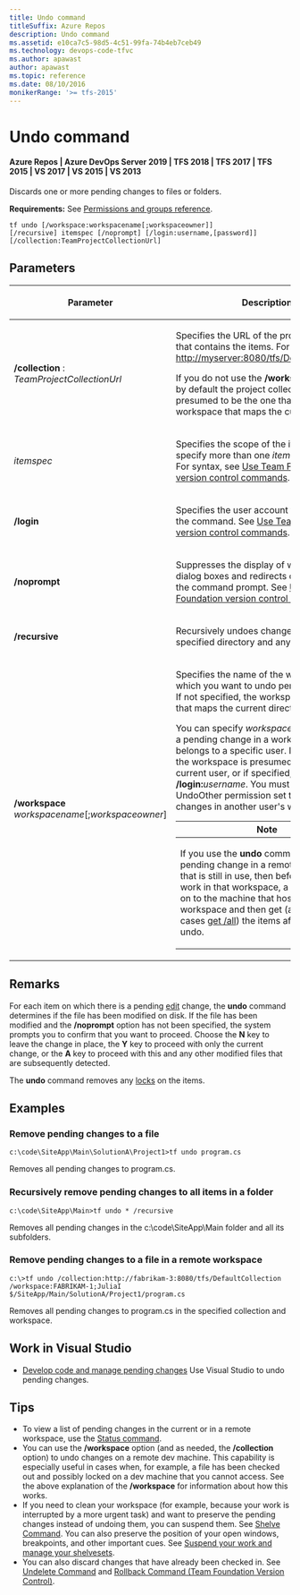 ```yaml
---
title: Undo command
titleSuffix: Azure Repos
description: Undo command
ms.assetid: e10ca7c5-98d5-4c51-99fa-74b4eb7ceb49
ms.technology: devops-code-tfvc
ms.author: apawast
author: apawast
ms.topic: reference
ms.date: 08/10/2016
monikerRange: '>= tfs-2015'
---
```



# Undo command

#### Azure Repos | Azure DevOps Server 2019 | TFS 2018 | TFS 2017 | TFS 2015 | VS 2017 | VS 2015 | VS 2013

Discards one or more pending changes to files or folders.

**Requirements:** See [Permissions and groups reference](../../organizations/security/permissions.md).

```
tf undo [/workspace:workspacename[;workspaceowner]]
[/recursive] itemspec [/noprompt] [/login:username,[password]]
[/collection:TeamProjectCollectionUrl]
```

## Parameters


<table><thead>
<tr><th><p>Parameter</p></th><th><p>Description</p></th></tr></thead><tbody>
<tr>
	<td><p><strong>/collection</strong> : <em>TeamProjectCollectionUrl</em></p></td>
    <td><p>Specifies the URL of the project collection that contains the items. For example: <a href="http://myserver:8080/tfs/DefaultCollection" data-raw-source="http://myserver:8080/tfs/DefaultCollection">http://myserver:8080/tfs/DefaultCollection</a>.</p><p>If you do not use the <strong>/workspace</strong> option, by default the project collection is presumed to be the one that contains the workspace that maps the current directory.</p></td></tr>
<tr>
	<td><p><em>itemspec</em></p></td>
	<td><p>Specifies the scope of the items. You can specify more than one <em>itemspec</em> argument. For syntax, see <a href="use-team-foundation-version-control-commands.md">Use Team Foundation version control commands</a>.</p></td></tr>
<tr>
	<td><p><strong>/login</strong></p></td>
	<td><p>Specifies the user account to use to run the command. See <a href="use-team-foundation-version-control-commands.md">Use Team Foundation version control commands</a>.</p></td></tr>
<tr>
	<td><p><strong>/noprompt</strong></p></td>
	<td><p>Suppresses the display of windows and dialog boxes and redirects output data to the command prompt. See <a href="use-team-foundation-version-control-commands.md">Use Team Foundation version control commands</a>.</p></td></tr>
<tr>
	<td><p><strong>/recursive</strong></p></td>
	<td><p>Recursively undoes changes to items in the specified directory and any subdirectories.</p></td></tr>
<tr>
	<td><p><strong>/workspace</strong> <em>workspacename</em>[;<em>workspaceowner</em>]</p></td>
    <td><p>Specifies the name of the workspace in which you want to undo pending changes. If not specified, the workspace is the one that maps the current directory.</p><p>You can specify <em>workspaceowner</em> to undo a pending change in a workspace that belongs to a specific user. If not specified, the workspace is presumed to be the current user, or if specified, the <strong>/login:</strong><em>username</em>. You must have the UndoOther permission set to Allow to undo changes in another user&#39;s workspace.</p><table><thead>
<tr><th><strong>Note</strong></th></tr></thead><tbody>
<tr>
	<td><p>If you use the <strong>undo</strong> command to undo a pending change in a remote workspace that is still in use, then before continuing work in that workspace, a user must log on to the machine that hosts the workspace and then get (and in some cases <a href="get-command.md">get /all</a>) the items affected by the undo.</p></td></tr></tbody></table></td></tr></tbody>
</table>

## Remarks

For each item on which there is a pending [edit](check-out-edit-files.md) change, the **undo** command determines if the file has been modified on disk. If the file has been modified and the **/noprompt** option has not been specified, the system prompts you to confirm that you want to proceed. Choose the **N** key to leave the change in place, the **Y** key to proceed with only the current change, or the **A** key to proceed with this and any other modified files that are subsequently detected.

The **undo** command removes any [locks](work-version-control-locks.md) on the items.

## Examples

### Remove pending changes to a file

```
c:\code\SiteApp\Main\SolutionA\Project1>tf undo program.cs
```

Removes all pending changes to program.cs.

### Recursively remove pending changes to all items in a folder

```
c:\code\SiteApp\Main>tf undo * /recursive
```

Removes all pending changes in the c:\\code\\SiteApp\\Main folder and all its subfolders.

### Remove pending changes to a file in a remote workspace

```
c:\>tf undo /collection:http://fabrikam-3:8080/tfs/DefaultCollection
/workspace:FABRIKAM-1;JuliaI $/SiteApp/Main/SolutionA/Project1/program.cs
```

Removes all pending changes to program.cs in the specified collection and workspace.

## Work in Visual Studio

-    [Develop code and manage pending changes](develop-code-manage-pending-changes.md)  Use Visual Studio to undo pending changes.

## Tips

-   To view a list of pending changes in the current or in a remote workspace, use the [Status command](status-command.md).  
-   You can use the **/workspace** option (and as needed, the **/collection** option) to undo changes on a remote dev machine. This capability is especially useful in cases when, for example, a file has been checked out and possibly locked on a dev machine that you cannot access. See the above explanation of the **/workspace** for information about how this works.  
-   If you need to clean your workspace (for example, because your work is interrupted by a more urgent task) and want to preserve the pending changes instead of undoing them, you can suspend them. See [Shelve Command](shelve-command.md). You can also preserve the position of your open windows, breakpoints, and other important cues. See [Suspend your work and manage your shelvesets](suspend-your-work-manage-your-shelvesets.md).  
-   You can also discard changes that have already been checked in. See [Undelete Command](undelete-command.md) and [Rollback Command (Team Foundation Version Control)](rollback-command-team-foundation-version-control.md).

